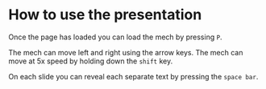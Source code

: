 How to use the presentation
===========================


Once the page has loaded you can load the mech by pressing `P`.

The mech can move left and right using the arrow keys. The mech can move at 5x speed by holding down the `shift` key.

On each slide you can reveal each separate text by pressing the `space bar`.
